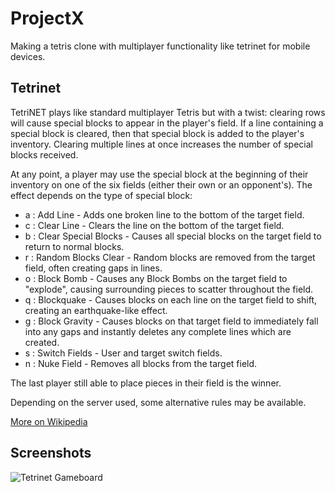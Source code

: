 # ProjectX

Making a tetris clone with multiplayer functionality like tetrinet for mobile devices.

## Tetrinet

TetriNET plays like standard multiplayer Tetris but with a twist: clearing rows will cause special blocks to appear in the player's field. If a line containing a special block is cleared, then that special block is added to the player's inventory. Clearing multiple lines at once increases the number of special blocks received.

At any point, a player may use the special block at the beginning of their inventory on one of the six fields (either their own or an opponent's). The effect depends on the type of special block:

- a : Add Line - Adds one broken line to the bottom of the target field. 
- c : Clear Line - Clears the line on the bottom of the target field.
- b : Clear Special Blocks - Causes all special blocks on the target field to return to normal blocks.
- r : Random Blocks Clear - Random blocks are removed from the target field, often creating gaps in lines.
- o : Block Bomb - Causes any Block Bombs on the target field to "explode", causing surrounding pieces to scatter throughout the field.
- q : Blockquake - Causes blocks on each line on the target field to shift, creating an earthquake-like effect.
- g : Block Gravity - Causes blocks on that target field to immediately fall into any gaps and instantly deletes any complete lines which are created.
- s : Switch Fields - User and target switch fields.
- n : Nuke Field - Removes all blocks from the target field.

The last player still able to place pieces in their field is the winner.

Depending on the server used, some alternative rules may be available.

[More on Wikipedia](https://en.wikipedia.org/wiki/TetriNET)

## Screenshots
 
![Tetrinet Gameboard](https://upload.wikimedia.org/wikipedia/commons/0/05/Tetrinet.png "Logo Title Text 1")


